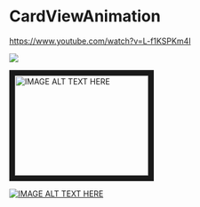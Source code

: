 # CardViewAnimation

https://www.youtube.com/watch?v=L-f1KSPKm4I


![](https://www.youtube.com/watch?v=L-f1KSPKm4I)

<a href="http://www.youtube.com/watch?feature=player_embedded&v=L-f1KSPKm4I
" target="_blank"><img src="http://img.youtube.com/vi/L-f1KSPKm4I/0.jpg" 
alt="IMAGE ALT TEXT HERE" width="240" height="180" border="10" /></a>


[![IMAGE ALT TEXT HERE](http://img.youtube.com/vi/L-f1KSPKm4I/0.jpg)](http://www.youtube.com/watch?v=L-f1KSPKm4I)
